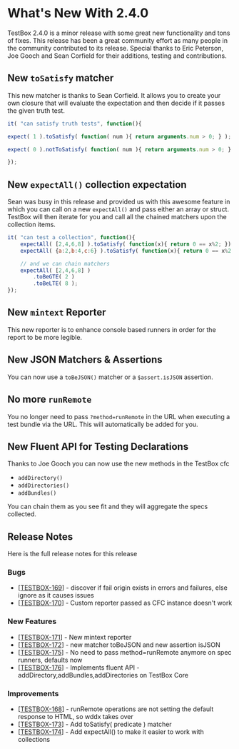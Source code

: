 # What's New With 2.4.0

TestBox 2.4.0 is a minor release with some great new functionality and tons of fixes. This release has been a great community effort as many people in the community contributed to its release. Special thanks to Eric Peterson, Joe Gooch and Sean Corfield for their additions, testing and contributions.

## New `toSatisfy` matcher

This new matcher is thanks to Sean Corfield.  It allows you to create your own closure that will evaluate the expectation and then decide if it passes the given truth test.

```js
it( "can satisfy truth tests", function(){

expect( 1 ).toSatisfy( function( num ){ return arguments.num > 0; } );

expect( 0 ).notToSatisfy( function( num ){ return arguments.num > 0; } );

});

```

## New `expectAll()` collection expectation

Sean was busy in this release and provided us with this awesome feature in which you can call on a new `expectAll()` and pass either an array or struct.  TestBox will then iterate for you and call all the chained matchers upon the collection items.

```js
it( "can test a collection", function(){
    expectAll( [2,4,6,8] ).toSatisfy( function(x){ return 0 == x%2; });
    expectAll( {a:2,b:4,c:6} ).toSatisfy( function(x){ return 0 == x%2; });

    // and we can chain matchers
    expectAll( [2,4,6,8] )
        .toBeGTE( 2 )
        .toBeLTE( 8 );
});

```

## New `mintext` Reporter
This new reporter is to enhance console based runners in order for the report to be more legible.

## New JSON Matchers & Assertions

You can now use a `toBeJSON()` matcher or a `$assert.isJSON` assertion.

## No more `runRemote`
You no longer need to pass `?method=runRemote` in the URL when executing a test bundle via the URL.  This will automatically be added for you.

## New Fluent API for Testing Declarations

Thanks to Joe Gooch you can now use the new methods in the TestBox cfc
* `addDirectory()`
* `addDirectories()`
* `addBundles()`

You can chain them as you see fit and they will aggregate the specs collected.

## Release Notes

Here is the full release notes for this release
### Bugs

* [<a href='https://ortussolutions.atlassian.net/browse/TESTBOX-169'>TESTBOX-169</a>] - discover if fail origin exists in errors and failures, else ignore as it causes issues
* [<a href='https://ortussolutions.atlassian.net/browse/TESTBOX-170'>TESTBOX-170</a>] - Custom reporter passed as CFC instance doesn&#39;t work 

### New Features
* [<a href='https://ortussolutions.atlassian.net/browse/TESTBOX-171'>TESTBOX-171</a>] - New mintext reporter
* [<a href='https://ortussolutions.atlassian.net/browse/TESTBOX-172'>TESTBOX-172</a>] - new matcher toBeJSON and new assertion isJSON
* [<a href='https://ortussolutions.atlassian.net/browse/TESTBOX-175'>TESTBOX-175</a>] - No need to pass method=runRemote anymore on spec runners, defaults now
* [<a href='https://ortussolutions.atlassian.net/browse/TESTBOX-176'>TESTBOX-176</a>] - Implements fluent API - addDirectory,addBundles,addDirectories on TestBox Core

### Improvements

* [<a href='https://ortussolutions.atlassian.net/browse/TESTBOX-168'>TESTBOX-168</a>] - runRemote operations are not setting the default response to HTML, so wddx takes over
* [<a href='https://ortussolutions.atlassian.net/browse/TESTBOX-173'>TESTBOX-173</a>] - Add toSatisfy( predicate ) matcher
* [<a href='https://ortussolutions.atlassian.net/browse/TESTBOX-174'>TESTBOX-174</a>] - Add expectAll() to make it easier to work with collections

